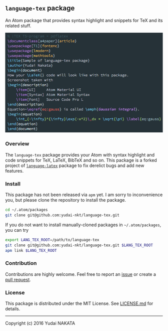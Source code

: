 `language-tex` package
---
An Atom package that provides syntax highlight and snippets for TeX and its related stuff.

![sample of language-tex package](./_img/preview.png "sample of language-tex package")

### Overview
The `language-tex` package provides your Atom with syntax highlight and code snippets for TeX, LaTeX, BibTeX and so on.
This package is a forked project of [`language-latex`](https://github.com/area/language-latex) package to fix derelict bugs and add new features.


### Install
This package has not been released via `apm` yet.
I am sorry to inconvenience you, but please clone the repository to install the package.

```bash
cd ~/.atom/packages
git clone git@github.com:yudai-nkt/language-tex.git
```

If you do not want to install manually-cloned packages in `~/.atom/packages`, you can try

```bash
export LANG_TEX_ROOT=/path/to/language-tex
git clone git@github.com:yudai-nkt/language-tex.git $LANG_TEX_ROOT
apm link $LANG_TEX_ROOT
```

### Contribution
Contributions are highly welcome. Feel free to report an [issue](https://github.com/yudai-nkt/language-tex/issues) or create a [pull request](https://github.com/yudai-nkt/language-tex/pulls).

### License
This package is distributed under the MIT License.
See [LICENSE.md](./LICENSE.md) for details.

---
Copyright (c) 2016 Yudai NAKATA
